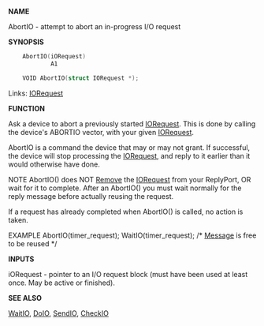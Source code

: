 
**NAME**

AbortIO - attempt to abort an in-progress I/O request

**SYNOPSIS**

```c
    AbortIO(iORequest)
            A1

    VOID AbortIO(struct IORequest *);

```
Links: [IORequest](_OOYT) 

**FUNCTION**

Ask a device to abort a previously started [IORequest](_OOYT).  This is done
by calling the device's ABORTIO vector, with your given [IORequest](_OOYT).


AbortIO is a command the device that may or may not grant.  If
successful, the device will stop processing the [IORequest](_OOYT), and
reply to it earlier than it would otherwise have done.

NOTE
AbortIO() does NOT [Remove](Remove) the [IORequest](_OOYT) from your ReplyPort, OR
wait for it to complete.  After an AbortIO() you must wait normally
for the reply message before actually reusing the request.

If a request has already completed when AbortIO() is called, no
action is taken.

EXAMPLE
AbortIO(timer_request);
WaitIO(timer_request);
/* [Message](_OOYY) is free to be reused */

**INPUTS**

iORequest - pointer to an I/O request block (must have been used
at least once.  May be active or finished).

**SEE ALSO**

[WaitIO](WaitIO), [DoIO](DoIO), [SendIO](SendIO), [CheckIO](CheckIO)
